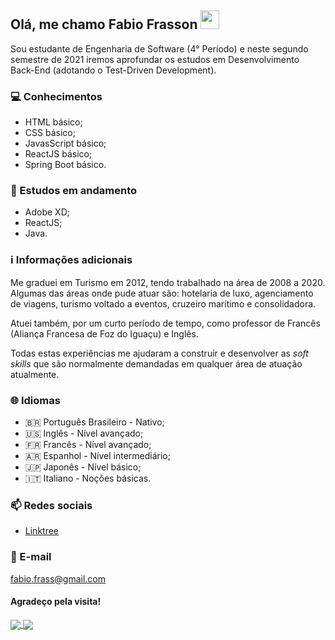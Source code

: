 ## Olá, me chamo Fabio Frasson <img src="https://raw.githubusercontent.com/MartinHeinz/MartinHeinz/master/wave.gif" width="30px">

Sou estudante de Engenharia de Software (4° Período) e neste segundo semestre de 2021 iremos aprofundar os estudos em Desenvolvimento Back-End (adotando o Test-Driven Development).

### 💻 Conhecimentos
- HTML básico;
- CSS básico;
- JavasScript básico;
- ReactJS básico;
- Spring Boot básico.

### 📖 Estudos em andamento
- Adobe XD;
- ReactJS;
- Java.

### ℹ️ Informações adicionais
Me graduei em Turismo em 2012, tendo trabalhado na área de 2008 a 2020. Algumas das áreas onde pude atuar são: hotelaria de luxo, agenciamento de viagens, turismo voltado a eventos, cruzeiro marítimo e consolidadora.

Atuei também, por um curto período de tempo, como professor de Francês (Aliança Francesa de Foz do Iguaçu) e Inglês.

Todas estas experiências me ajudaram a construir e desenvolver as <i>soft skills</i> que são normalmente demandadas em qualquer área de atuação atualmente.

### 🌐 Idiomas
- 🇧🇷 Português Brasileiro - Nativo;
- 🇺🇸 Inglês - Nível avançado;
- 🇫🇷 Francês - Nível avançado;
- 🇦🇷 Espanhol - Nível intermediário;
- 🇯🇵 Japonês - Nível básico;
- 🇮🇹 Italiano - Noções básicas.

### 📫 Redes sociais
- [Linktree](https://linktr.ee/iamfabiofrasson)

### 📧 E-mail
fabio.frass@gmail.com

#### Agradeço pela visita!

<a href="https://github.com/fabiofrasson/github-readme-stats">
  <img align="center" src="https://github-readme-stats.vercel.app/api/top-langs/?username=fabiofrasson&theme=gotham&show_icons=true" />
</a>
<a href="https://github.com/fabiofrasson/github-readme-stats">
  <img align="center" src="https://github-readme-stats.vercel.app/api?username=fabiofrasson&theme=gotham&show_icons=true" />
</a>






<!--
**fabiofrasson/fabiofrasson** is a ✨ _special_ ✨ repository because its `README.md` (this file) appears on your GitHub profile.

Here are some ideas to get you started:

- 🔭 I’m currently working on ...
- 🌱 I’m currently learning ...
- 👯 I’m looking to collaborate on ...
- 🤔 I’m looking for help with ...
- 💬 Ask me about ...
- 📫 How to reach me: ...
- 😄 Pronouns: ...
- ⚡ Fun fact: ...
-->
